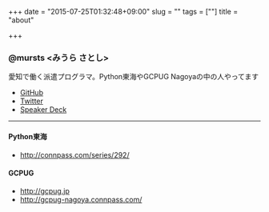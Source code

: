 +++
date = "2015-07-25T01:32:48+09:00"
slug = ""
tags = [""]
title = "about"

+++

### @mursts <みうら さとし>

愛知で働く派遣プログラマ。Python東海やGCPUG Nagoyaの中の人やってます

* [GitHub](https://github.com/mursts)
* [Twitter](https://twitter.com/mursts)
* [Speaker Deck](https://speakerdeck.com/mursts)
---

#### Python東海

* http://connpass.com/series/292/

#### GCPUG

* http://gcpug.jp
* http://gcpug-nagoya.connpass.com/
